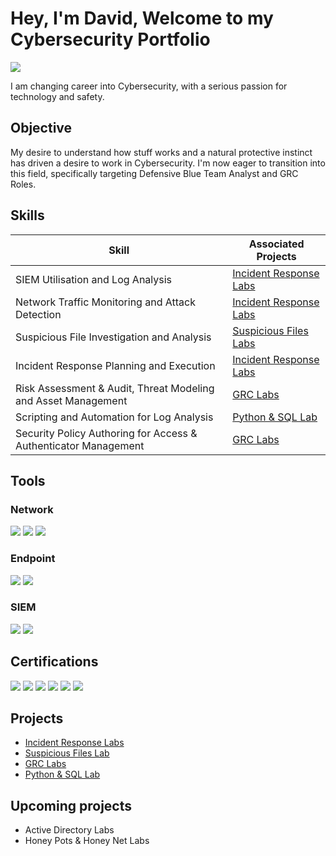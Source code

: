 # Hey, I'm David, Welcome to my Cybersecurity Portfolio
<a href="https://www.linkedin.com/in/daviddoescyber/"><img src="https://img.shields.io/badge/-LinkedIn-0072b1?&style=for-the-badge&logo=linkedin&logoColor=white" /></a>

I am changing career into Cybersecurity, with a serious passion for technology and safety.

## Objective
My desire to understand how stuff works and a natural protective instinct has driven a desire to work in Cybersecurity. I'm now eager to transition into this field, specifically targeting Defensive Blue Team Analyst and GRC Roles.


## Skills


| Skill                                         | Associated Projects         |
|-----------------------------------------------|----------------------------|
| SIEM Utilisation and Log Analysis          | <a href="https://github.com/JustA-Byte/Incident-Response-Labs/tree/main"> Incident Response Labs</a> |
| Network Traffic Monitoring and Attack Detection | <a href="https://github.com/JustA-Byte/Incident-Response-Labs/tree/main"> Incident Response Labs</a> |
| Suspicious File Investigation and Analysis         | <a href="https://github.com/JustA-Byte/Suspicious-Files-Labs/blob/main/"> Suspicious Files Labs</a> |
| Incident Response Planning and Execution      | <a href="https://github.com/JustA-Byte/Incident-Response-Labs/tree/main"> Incident Response Labs</a> |
| Risk Assessment & Audit, Threat Modeling and Asset Management     | <a href="https://github.com/JustA-Byte/Risk-Lab/tree/main">GRC Labs</a> |
| Scripting and Automation for Log Analysis | <a href="https://github.com/JustA-Byte/Python-SQL-Labs/tree/main"> Python & SQL Lab</a> |
| Security Policy Authoring for Access & Authenticator Management | <a href="https://github.com/JustA-Byte/Risk-Lab/tree/main">GRC Labs</a> |

## Tools


### Network
<div>
    <img src="https://img.shields.io/badge/-Wireshark-1679A7?&style=for-the-badge&logo=Wireshark&logoColor=white" />
    <img src="https://img.shields.io/badge/-Suricata-EF3B2D?&style=for-the-badge&logo=Suricata&logoColor=white" />
    <img src="https://img.shields.io/badge/-Snort%20IDS-black?&style=for-the-badge&logoColor=black&color=f9e229" />

</div>

### Endpoint
<div>
    <img src="https://img.shields.io/badge/-Microsoft_Defender_for_Endpoint-00A4EF?&style=for-the-badge&logo=Microsoft&logoColor=white" />
    <img src="https://img.shields.io/badge/-Velociraptor-4B275F?&style=for-the-badge&logo=Velociraptor&logoColor=white" />
</div>

### SIEM
<div>
   <!-- <img src="https://img.shields.io/badge/-Microsoft_Sentinel-0078D4?&style=for-the-badge&logo=Microsoft&logoColor=white" /> -->
    <img src="https://img.shields.io/badge/-Splunk-000000?&style=for-the-badge&logo=Splunk&logoColor=white" />
    <img src="https://img.shields.io/badge/-Google%20Chronicle-4285F4?style=for-the-badge&logo=googlechronicle&logoColor=white" />
</div>

## Certifications

<div>
<img src="https://img.shields.io/badge/-Security%2B-FF0000?&style=for-the-badge&logo=CompTIA&logoColor=white" />
<img src="https://img.shields.io/badge/-Network%2B-007ACC?&style=for-the-badge&logo=CompTIA&logoColor=white" />
<img src="https://img.shields.io/badge/-A%2B-4D4D4D?&style=for-the-badge&logo=CompTIA&logoColor=white" />
<img src="https://img.shields.io/badge/-Google%20Cybersecurity%20Professional-4285F4?&style=for-the-badge&logo=Google&logoColor=white" />
<img src="https://img.shields.io/badge/-GRC%20Analyst%20Masterclass-007396?&style=for-the-badge&logoColor=white" />
<img src="https://img.shields.io/badge/-Cyber%20Threat%20Hunting%20Level%201-8B0000?&style=for-the-badge&logoColor=white" />
</div>

## Projects
- <a href="https://github.com/JustA-Byte/Incident-Response-Labs/tree/main"> Incident Response Labs </a>
- <a href="https://github.com/JustA-Byte/Suspicious-Files-Labs/blob/main"> Suspicious Files Lab
- <a href="https://github.com/JustA-Byte/Risk-Lab/tree/main">GRC Labs</a>
- <a href="https://github.com/JustA-Byte/Python-SQL-Labs/tree/main"> Python & SQL Lab </a>

## Upcoming projects
- Active Directory Labs
- Honey Pots & Honey Net Labs
